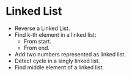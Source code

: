 # Linked List

* Reverse a Linked List.
* Find k-th element in a linked list:
    * From start.
    * From end.
* Add two numbers represented as linked list.
* Detect cycle in a singly linked list.
* Find middle element of a linked list.